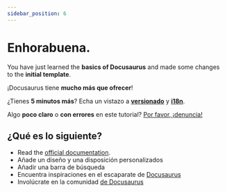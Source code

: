 ```yaml
---
sidebar_position: 6
---
```


# Enhorabuena.

You have just learned the **basics of Docusaurus** and made some changes to the **initial template**.

¡Docusaurus tiene **mucho más que ofrecer**!

¿Tienes **5 minutos más**? Echa un vistazo a **[versionado](../tutorial-extras/manage-docs-versions.md)** y **[i18n](../tutorial-extras/translate-your-site.md)**.

Algo **poco claro** o **con errores** en este tutorial? [Por favor, ¡denuncia!](https://github.com/facebook/docusaurus/discussions/4610)

## ¿Qué es lo siguiente?

- Read the [official documentation](https://docusaurus.io/).
- Añade un diseño y una disposición personalizados [](https://docusaurus.io/docs/styling-layout)
- Añadir una barra de búsqueda [](https://docusaurus.io/docs/search)
- Encuentra inspiraciones en el escaparate de [Docusaurus](https://docusaurus.io/showcase)
- Involúcrate en la comunidad [de Docusaurus](https://docusaurus.io/community/support)
